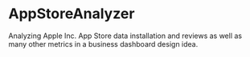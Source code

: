 # AppStoreAnalyzer
Analyzing Apple Inc. App Store data installation and reviews as well as many other metrics in a business dashboard design idea.
